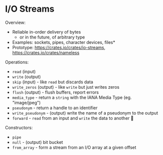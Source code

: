 # I/O Streams

Overview:
  - Reliable in-order delivery of bytes
    - or in the future, of arbitrary type
  - Examples: sockets, pipes, character devices, files\*
  - Prototype: <https://crates.io/crates/io-streams>, <https://crates.io/crates/nameless>

Operations:
  - `read` (input)
  - `write` (output)
  - `skip` (input) - like `read` but discards data
  - `write_zeros` (output) - like `write` but just writes zeros
  - `flush` (output) - flush buffers, report errors
  - `media_type` - return a `string` with the IANA Media Type (eg. "image/jpeg")
  - `pseudonym` - return a handle to an identifier
  - `write_pseudonym` - (output) write the name of a pseudonym to the output
  - `forward` - `read` from an input and `write` the data to another 💨

Constructors:
  - `pipe`
  - `null` - (output) bit bucket
  - `from_array` - form a stream from an I/O array at a given offset
